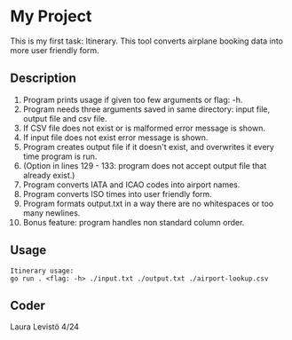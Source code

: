 # My Project

This is my first task: Itinerary.
This tool converts airplane booking data into more user friendly form.

## Description

1. Program prints usage if given too few arguments or flag: -h.
2. Program needs three arguments saved in same directory: input file, output file and csv file.
3. If CSV file does not exist or is malformed error message is shown.
4. If input file does not exist error message is shown.
5. Program creates output file if it doesn't exist, and overwrites it every time program is run.
6. (Option in lines 129 - 133: program does not accept output file that already exist.)
7. Program converts IATA and ICAO codes into airport names.
8.  Program converts ISO times into user friendly form.
9.  Program formats output.txt in a way there are no whitespaces or too many newlines.
10. Bonus feature: program handles non standard column order.

## Usage

```
Itinerary usage:
go run . <flag: -h> ./input.txt ./output.txt ./airport-lookup.csv

```

## Coder

Laura Levistö 4/24